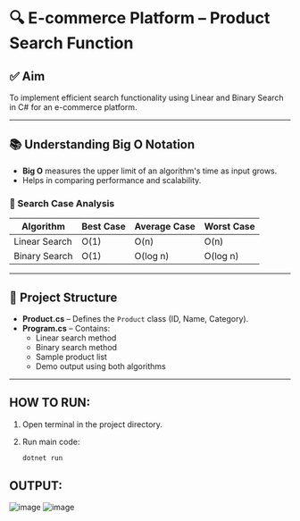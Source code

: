 # 🔍 E-commerce Platform – Product Search Function

## ✅ Aim
To implement efficient search functionality using Linear and Binary Search in C# for an e-commerce platform.

---

## 📚 Understanding Big O Notation

- **Big O** measures the upper limit of an algorithm's time as input grows.
- Helps in comparing performance and scalability.

### 🔸 Search Case Analysis

| Algorithm     | Best Case | Average Case | Worst Case |
|---------------|-----------|--------------|------------|
| Linear Search | O(1)      | O(n)         | O(n)       |
| Binary Search | O(1)      | O(log n)     | O(log n)   |

---

## 📁 Project Structure

- **Product.cs** – Defines the `Product` class (ID, Name, Category).
- **Program.cs** – Contains:
  - Linear search method
  - Binary search method
  - Sample product list
  - Demo output using both algorithms

---

## HOW TO RUN:
1. Open terminal in the project directory.
  


2. Run main code:
   ```bash
   dotnet run


## OUTPUT:

![image](https://github.com/user-attachments/assets/49c0ee95-5e14-44c8-b74f-668cbfa81550)
![image](https://github.com/user-attachments/assets/8a8b2d3a-358c-40f6-a614-2679f9034cb7)

